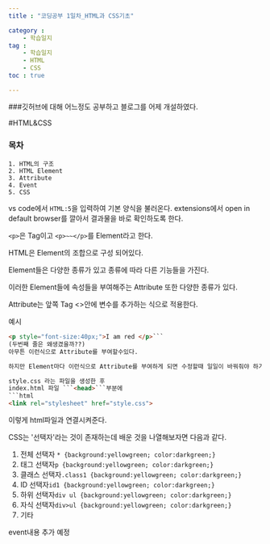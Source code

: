```yaml
---
title : "코딩공부 1일차_HTML과 CSS기초"

category :
    - 학습일지
tag : 
    - 학습일지
    - HTML
    - CSS
toc : true

---
```

###깃허브에 대해 어느정도 공부하고 블로그를 어제 개설하였다.

#HTML&CSS

### 목차
    1. HTML의 구조
    2. HTML Element
    3. Attribute
    4. Event
    5. CSS
    
     

vs code에서 ```HTML:5```을 입력하여 기본 양식을 불러온다.
extensions에서 open in default browser를 깔아서 결과물을 바로 확인하도록 한다.

```<p>```은 Tag이고 ```<p>~~</p>```를 Element라고 한다.

HTML은 Element의 조합으로 구성 되어있다.

Element들은 다양한 종류가 있고 종류에 따라 다른 기능들을 가진다.

이러한 Element들에 속성들을 부여해주는 Attribute 또한 다양한 종류가 있다.

Attribute는 앞쪽 Tag <>안에 변수를 추가하는 식으로 적용한다.

예시
```html
<p style="font-size:40px;">I am red </p>```
(두번째 줄은 왜생겼을까??)
아무튼 이런식으로 Attribute를 부여할수있다.

하지만 Element마다 이런식으로 Attribute를 부여하게 되면 수정할때 일일이 바꿔줘야 하기때문에 CSS라는 것을 사용해아한다.

style.css 라는 파일을 생성한 후
index.html 파일 ```<head>```부분에
```html 
<link rel="stylesheet" href="style.css">
```
이렇게 html파일과 연결시켜준다.

CSS는 '선택자'라는 것이 존재하는데 배운 것을 나열해보자면 다음과 같다.

1. 전체 선택자 ```* {background:yellowgreen; color:darkgreen;}```
2. 태그 선택자```p {background:yellowgreen; color:darkgreen;}```
3. 클래스 선택자```.class1 {background:yellowgreen; color:darkgreen;}```
4. ID 선택자```id1 {background:yellowgreen; color:darkgreen;}```
5. 하위 선택자```div ul {background:yellowgreen; color:darkgreen;}```
6. 자식 선택자```div>ul {background:yellowgreen; color:darkgreen;}```
7. 기타

event내용 추가 예정
